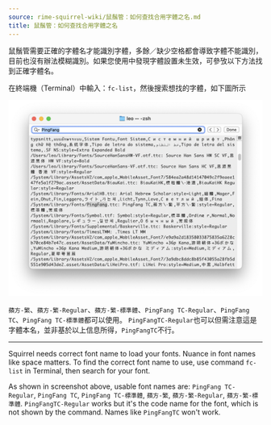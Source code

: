 ```yaml
---
source: rime-squirrel-wiki/鼠鬚管：如何查找合用字體之名.md
title: 鼠鬚管：如何查找合用字體之名
---
```


鼠鬚管需要正確的字體名才能識別字體，多餘／缺少空格都會導致字體不能識別，目前也沒有辦法模糊識別。如果您使用中發現字體設置未生效，可參攷以下方法找到正確字體名。

在終端機（Terminal）中輸入：`fc-list`，然後搜索想找的字體，如下圖所示

<img width="697" alt="image" src="assets/4469383/fe655262-c4b4-44ef-a9bb-17ee9b6e04a3.png">

`蘋方-繁`、`蘋方-繁-Regular`、`蘋方-繁-標準體`、`PingFang TC-Regular`、`PingFang TC`、`PingFang TC-標準體`都可以使用。
`PingFangTC-Regular`也可以但需注意這是字體本名，並非基於以上信息所得，`PingFangTC`不行。

---

Squirrel needs correct font name to load your fonts. Nuance in font names like space matters. To find the correct font name to use, use command `fc-list` in Terminal, then search for your font.

As shown in screenshot above, usable font names are: `PingFang TC-Regular`, `PingFang TC`, `PingFang TC-標準體`, `蘋方-繁`, `蘋方-繁-Regular`, `蘋方-繁-標準體`.
`PingFangTC-Regular` works but it's the code name for the font, which is not shown by the command. Names like `PingFangTC` won't work.